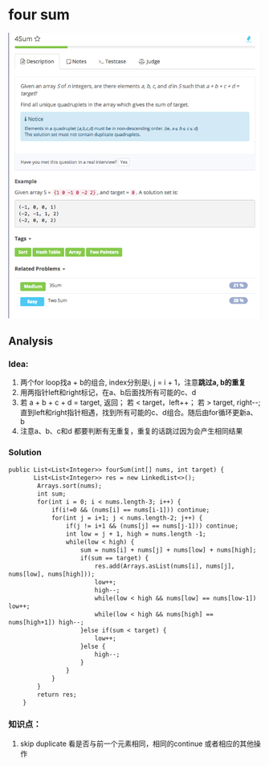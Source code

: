 # four sum

![](../../../.gitbook/assets/screen-shot-2017-08-20-at-2.52.05-pm.png)

## Analysis

### Idea:

1. 两个for loop找a + b的组合, index分别是i, j = i + 1，注意**跳过a, b的重复**
2. 用两指针left和right标记，在a、b后面找所有可能的c、d
3. 若 a + b + c + d = target, 返回； 若 &lt; target，left++； 若 &gt; target, right--; 直到left和right指针相遇，找到所有可能的c、d组合。随后由for循环更新a、b
4. 注意a、b、c和d 都要判断有无重复，重复的话跳过因为会产生相同结果

### Solution

```text
public List<List<Integer>> fourSum(int[] nums, int target) {
       List<List<Integer>> res = new LinkedList<>();
        Arrays.sort(nums);
        int sum;
        for(int i = 0; i < nums.length-3; i++) {
            if(i!=0 && (nums[i] == nums[i-1])) continue;
            for(int j = i+1; j < nums.length-2; j++) {
                if(j != i+1 && (nums[j] == nums[j-1])) continue;
                int low = j + 1, high = nums.length -1;
                while(low < high) {
                    sum = nums[i] + nums[j] + nums[low] + nums[high];
                    if(sum == target) {
                        res.add(Arrays.asList(nums[i], nums[j], nums[low], nums[high]));
                        low++;
                        high--;
                        while(low < high && nums[low] == nums[low-1]) low++;
                        while(low < high && nums[high] == nums[high+1]) high--;
                    }else if(sum < target) {
                        low++;
                    }else {
                        high--;
                    }
                }
            }
        }
        return res;
    }
```

### 知识点：

1. skip duplicate 看是否与前一个元素相同，相同的continue 或者相应的其他操作

